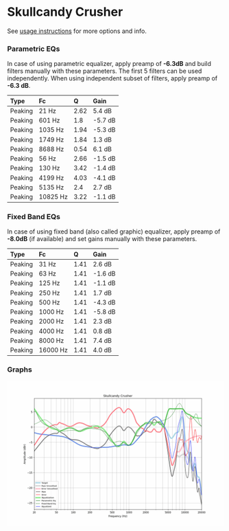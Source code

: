 # Skullcandy Crusher
See [usage instructions](https://github.com/jaakkopasanen/AutoEq#usage) for more options and info.

### Parametric EQs
In case of using parametric equalizer, apply preamp of **-6.3dB** and build filters manually
with these parameters. The first 5 filters can be used independently.
When using independent subset of filters, apply preamp of **-6.3 dB**.

| Type    | Fc       |    Q | Gain    |
|:--------|:---------|:-----|:--------|
| Peaking | 21 Hz    | 2.62 | 5.4 dB  |
| Peaking | 601 Hz   | 1.8  | -5.7 dB |
| Peaking | 1035 Hz  | 1.94 | -5.3 dB |
| Peaking | 1749 Hz  | 1.84 | 1.3 dB  |
| Peaking | 8688 Hz  | 0.54 | 6.1 dB  |
| Peaking | 56 Hz    | 2.66 | -1.5 dB |
| Peaking | 130 Hz   | 3.42 | -1.4 dB |
| Peaking | 4199 Hz  | 4.03 | -4.1 dB |
| Peaking | 5135 Hz  | 2.4  | 2.7 dB  |
| Peaking | 10825 Hz | 3.22 | -1.1 dB |

### Fixed Band EQs
In case of using fixed band (also called graphic) equalizer, apply preamp of **-8.0dB**
(if available) and set gains manually with these parameters.

| Type    | Fc       |    Q | Gain    |
|:--------|:---------|:-----|:--------|
| Peaking | 31 Hz    | 1.41 | 2.6 dB  |
| Peaking | 63 Hz    | 1.41 | -1.6 dB |
| Peaking | 125 Hz   | 1.41 | -1.1 dB |
| Peaking | 250 Hz   | 1.41 | 1.7 dB  |
| Peaking | 500 Hz   | 1.41 | -4.3 dB |
| Peaking | 1000 Hz  | 1.41 | -5.8 dB |
| Peaking | 2000 Hz  | 1.41 | 2.3 dB  |
| Peaking | 4000 Hz  | 1.41 | 0.8 dB  |
| Peaking | 8000 Hz  | 1.41 | 7.4 dB  |
| Peaking | 16000 Hz | 1.41 | 4.0 dB  |

### Graphs
![](./Skullcandy%20Crusher.png)